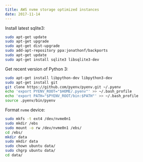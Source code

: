```yaml
---
title: AWS nvme storage optimized instances
date: 2017-11-14
---
```


Install latest sqlite3:
```sh
sudo apt-get update
sudo apt-get upgrade
sudo apt-get dist-upgrade
sudo add-apt-repository ppa:jonathonf/backports
sudo apt-get update
sudo apt-get install sqlite3 libsqlite3-dev
```


Get recent version of Python 3:
```sh
sudo apt-get install libpython-dev libpython3-dev
sudo apt-get install git
git clone https://github.com/pyenv/pyenv.git ~/.pyenv
echo 'export PYENV_ROOT="$HOME/.pyenv"' >> ~/.bash_profile
echo 'export PATH="$PYENV_ROOT/bin:$PATH"' >> ~/.bash_profile
source .pyenv/bin/pyenv 
```

Format `nvme` device:
```sh
sudo mkfs -t ext4 /dev/nvme0n1 
sudo mkdir /ebs
sudo mount -o rw /dev/nvme0n1 /ebs/
cd /ebs/
mkdir data
sudo mkdir data
sudo chown ubuntu data/
sudo chgrp ubuntu data/
cd data/
```

